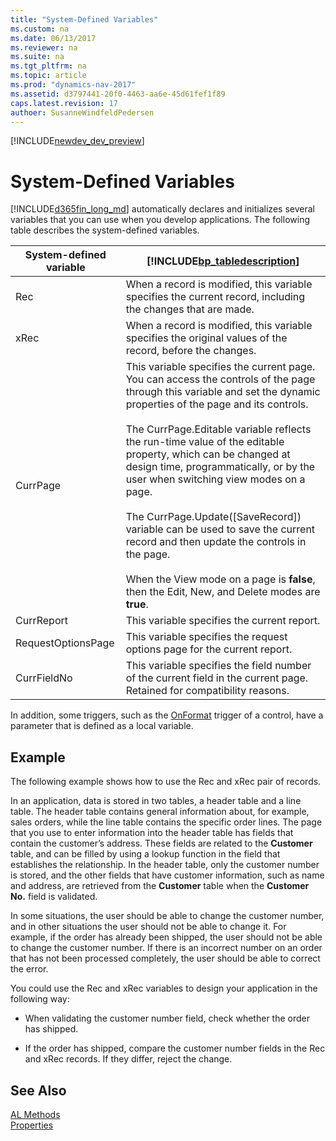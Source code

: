 ```yaml
---
title: "System-Defined Variables"
ms.custom: na
ms.date: 06/13/2017
ms.reviewer: na
ms.suite: na
ms.tgt_pltfrm: na
ms.topic: article
ms.prod: "dynamics-nav-2017"
ms.assetid: d3797441-20f0-4463-aa6e-45d61fef1f89
caps.latest.revision: 17
authoer: SusanneWindfeldPedersen
---
```


[!INCLUDE[newdev_dev_preview](includes/newdev_dev_preview.md)]

# System-Defined Variables
[!INCLUDE[d365fin_long_md](includes/d365fin_long_md.md)] automatically declares and initializes several variables that you can use when you develop applications. The following table describes the system-defined variables.  

|System-defined variable|[!INCLUDE[bp_tabledescription](includes/bp_tabledescription_md.md)]|  
|------------------------------|---------------------------------------|  
|Rec|When a record is modified, this variable specifies the current record, including the changes that are made.|  
|xRec|When a record is modified, this variable specifies the original values of the record, before the changes.|  
|CurrPage|This variable specifies the current page. You can access the controls of the page through this variable and set the dynamic properties of the page and its controls.<br /><br /> The CurrPage.Editable variable reflects the run-time value of the editable property, which can be changed at design time, programmatically, or by the user when switching view modes on a page.<br /><br /> The CurrPage.Update([SaveRecord]) variable can be used to save the current record and then update the controls in the page.<br /><br /> When the View mode on a page is **false**, then the Edit, New, and Delete modes are **true**.|  
|CurrReport|This variable specifies the current report.|  
|RequestOptionsPage|This variable specifies the request options page for the current report.|  
|CurrFieldNo|This variable specifies the field number of the current field in the current page. Retained for compatibility reasons.| 

In addition, some triggers, such as the [OnFormat](triggers/devenv-onformat-trigger.md) trigger of a control, have a parameter that is defined as a local variable.  

## Example  
 The following example shows how to use the Rec and xRec pair of records.  

 In an application, data is stored in two tables, a header table and a line table. The header table contains general information about, for example, sales orders, while the line table contains the specific order lines. The page that you use to enter information into the header table has fields that contain the customer’s address. These fields are related to the **Customer** table, and can be filled by using a lookup function in the field that establishes the relationship. In the header table, only the customer number is stored, and the other fields that have customer information, such as name and address, are retrieved from the **Customer** table when the **Customer No.** field is validated.  

 In some situations, the user should be able to change the customer number, and in other situations the user should not be able to change it. For example, if the order has already been shipped, the user should not be able to change the customer number. If there is an incorrect number on an order that has not been processed completely, the user should be able to correct the error.  

 You could use the Rec and xRec variables to design your application in the following way:  

-   When validating the customer number field, check whether the order has shipped.  

-   If the order has shipped, compare the customer number fields in the Rec and xRec records. If they differ, reject the change.  

## See Also  
 [AL Methods](methods/devenv-al-methods.md)   
 [Properties](properties/devenv-properties-overview.md)
